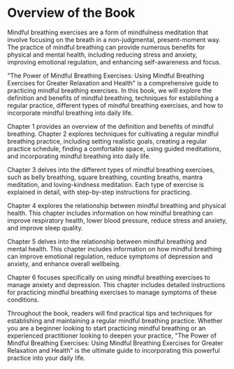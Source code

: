 Overview of the Book
==================================

Mindful breathing exercises are a form of mindfulness meditation that involve focusing on the breath in a non-judgmental, present-moment way. The practice of mindful breathing can provide numerous benefits for physical and mental health, including reducing stress and anxiety, improving emotional regulation, and enhancing self-awareness and focus.

"The Power of Mindful Breathing Exercises: Using Mindful Breathing Exercises for Greater Relaxation and Health" is a comprehensive guide to practicing mindful breathing exercises. In this book, we will explore the definition and benefits of mindful breathing, techniques for establishing a regular practice, different types of mindful breathing exercises, and how to incorporate mindful breathing into daily life.

Chapter 1 provides an overview of the definition and benefits of mindful breathing. Chapter 2 explores techniques for cultivating a regular mindful breathing practice, including setting realistic goals, creating a regular practice schedule, finding a comfortable space, using guided meditations, and incorporating mindful breathing into daily life.

Chapter 3 delves into the different types of mindful breathing exercises, such as belly breathing, square breathing, counting breaths, mantra meditation, and loving-kindness meditation. Each type of exercise is explained in detail, with step-by-step instructions for practicing.

Chapter 4 explores the relationship between mindful breathing and physical health. This chapter includes information on how mindful breathing can improve respiratory health, lower blood pressure, reduce stress and anxiety, and improve sleep quality.

Chapter 5 delves into the relationship between mindful breathing and mental health. This chapter includes information on how mindful breathing can improve emotional regulation, reduce symptoms of depression and anxiety, and enhance overall wellbeing.

Chapter 6 focuses specifically on using mindful breathing exercises to manage anxiety and depression. This chapter includes detailed instructions for practicing mindful breathing exercises to manage symptoms of these conditions.

Throughout the book, readers will find practical tips and techniques for establishing and maintaining a regular mindful breathing practice. Whether you are a beginner looking to start practicing mindful breathing or an experienced practitioner looking to deepen your practice, "The Power of Mindful Breathing Exercises: Using Mindful Breathing Exercises for Greater Relaxation and Health" is the ultimate guide to incorporating this powerful practice into your daily life.


